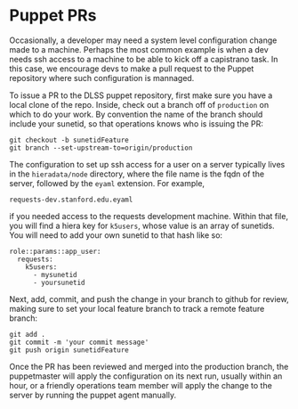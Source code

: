 # Puppet PRs

Occasionally, a developer may need a system level configuration change made to a machine. Perhaps the most common example is when a dev needs ssh access to a machine to be able to kick off a capistrano task. In this case, we encourage devs to make a pull request to the Puppet repository where such configuration is mannaged.

To issue a PR to the DLSS puppet repository, first make sure you have a local clone of the repo. Inside, check out a branch off of `production` on which to do your work. By convention the name of the branch should include your sunetid, so that operations knows who is issuing the PR:

```
git checkout -b sunetidFeature
git branch --set-upstream-to=origin/production  
```

The configuration to set up ssh access for a user on a server typically lives in the `hieradata/node` directory, where the file name is the fqdn of the server, followed by the `eyaml` extension. For example,

```
requests-dev.stanford.edu.eyaml
```

if you needed access to the requests development machine.  Within that file, you will find a hiera key for `k5users`, whose value is an array of sunetids. You will need to add your own sunetid to that hash like so:

```
role::params::app_user:
  requests:
    k5users:
      - mysunetid
      - yoursunetid
```

Next, add, commit, and push the change in your branch to github for review, making sure to set your local feature branch to track a remote feature branch:

```
git add .
git commit -m 'your commit message'
git push origin sunetidFeature
```

 Once the PR has been reviewed and merged into the production branch, the puppetmaster will apply the configuration on its next run, usually within an hour, or a friendly operations team member will apply the change to the server by running the puppet agent manually.
